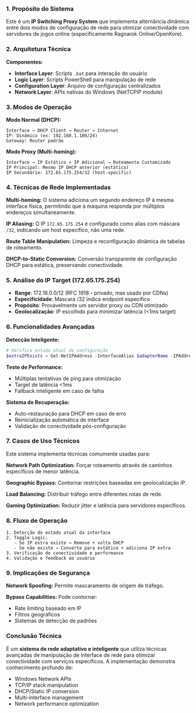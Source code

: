 ### **1. Propósito do Sistema**
Este é um **IP Switching Proxy System** que implementa alternância dinâmica entre dois modos de configuração de rede para otimizar conectividade com servidores de jogos online (especificamente Ragnarok Online/OpenKore).

### **2. Arquitetura Técnica**

**Componentes:**
- **Interface Layer**: Scripts `.bat` para interação do usuário
- **Logic Layer**: Scripts PowerShell para manipulação de rede  
- **Configuration Layer**: Arquivo de configuração centralizados
- **Network Layer**: APIs nativas do Windows (NetTCPIP module)

### **3. Modos de Operação**

**Modo Normal (DHCP):**
```
Interface → DHCP Client → Router → Internet
IP: Dinâmico (ex: 192.168.1.100/24)
Gateway: Router padrão
```

**Modo Proxy (Multi-homing):**
```
Interface → IP Estático + IP Adicional → Roteamento Customizado
IP Principal: Mesmo IP DHCP anterior (estático)
IP Secundário: 172.65.175.254/32 (host-specific)
```

### **4. Técnicas de Rede Implementadas**

**Multi-homing:** O sistema adiciona um segundo endereço IP à mesma interface física, permitindo que a máquina responda por múltiplos endereços simultaneamente.

**IP Aliasing:** O IP `172.65.175.254` é configurado como alias com máscara `/32`, indicando um host específico, não uma rede.

**Route Table Manipulation:** Limpeza e reconfiguração dinâmica de tabelas de roteamento.

**DHCP-to-Static Conversion:** Conversão transparente de configuração DHCP para estática, preservando conectividade.

### **5. Análise do IP Target (172.65.175.254)**

- **Range**: 172.16.0.0/12 (RFC 1918 - privado, mas usado por CDNs)
- **Especificidade**: Máscara /32 indica endpoint específico
- **Propósito**: Provavelmente um servidor proxy ou CDN otimizado
- **Geolocalização**: IP escolhido para minimizar latência (<1ms target)

### **6. Funcionalidades Avançadas**

**Detecção Inteligente:**
```powershell
# Verifica estado atual da configuração
$extraIPExists = Get-NetIPAddress -InterfaceAlias $adapterName -IPAddress $extraIP
```

**Teste de Performance:**
- Múltiplas tentativas de ping para otimização
- Target de latência <1ms
- Fallback inteligente em caso de falha

**Sistema de Recuperação:**
- Auto-restauração para DHCP em caso de erro
- Reinicialização automática de interface
- Validação de conectividade pós-configuração

### **7. Casos de Uso Técnicos**

Este sistema implementa técnicas comumente usadas para:

**Network Path Optimization:** Forçar roteamento através de caminhos específicos de menor latência.

**Geographic Bypass:** Contornar restrições baseadas em geolocalização IP.

**Load Balancing:** Distribuir tráfego entre diferentes rotas de rede.

**Gaming Optimization:** Reduzir jitter e latência para servidores específicos.

### **8. Fluxo de Operação**

```
1. Detecção do estado atual da interface
2. Toggle Logic:
   - Se IP extra existe → Remove + volta DHCP
   - Se não existe → Converte para estático + adiciona IP extra
3. Verificação de conectividade e performance
4. Validação e feedback ao usuário
```

### **9. Implicações de Segurança**

**Network Spoofing:** Permite mascaramento de origem de tráfego.

**Bypass Capabilities:** Pode contornar:
- Rate limiting baseado em IP
- Filtros geográficos
- Sistemas de detecção de padrões

### **Conclusão Técnica**

É um **sistema de rede adaptativo e inteligente** que utiliza técnicas avançadas de manipulação de interface de rede para otimizar conectividade com serviços específicos. A implementação demonstra conhecimento profundo de:

- Windows Network APIs
- TCP/IP stack manipulation  
- DHCP/Static IP conversion
- Multi-interface management
- Network performance optimization
